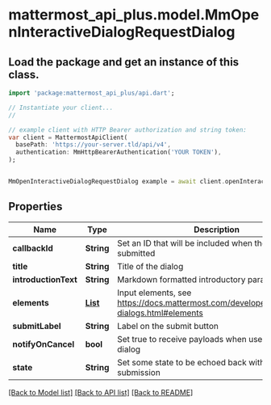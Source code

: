# mattermost_api_plus.model.MmOpenInteractiveDialogRequestDialog

## Load the package and get an instance of this class.
```dart
import 'package:mattermost_api_plus/api.dart';

// Instantiate your client...
//

// example client with HTTP Bearer authorization and string token:
var client = MattermostApiClient(
  basePath: 'https://your-server.tld/api/v4',
  authentication: MmHttpBearerAuthentication('YOUR TOKEN'),
);


MmOpenInteractiveDialogRequestDialog example = await client.openInteractiveDialogRequestDialog.FUNCTION_THAT_RETURNS_THIS_CLASS();

```

## Properties
Name | Type | Description | Notes
------------ | ------------- | ------------- | -------------
**callbackId** | **String** | Set an ID that will be included when the dialog is submitted | [optional] 
**title** | **String** | Title of the dialog | 
**introductionText** | **String** | Markdown formatted introductory paragraph | [optional] 
**elements** | [**List<Map>**](Map.md) | Input elements, see https://docs.mattermost.com/developer/interactive-dialogs.html#elements | [default to const []]
**submitLabel** | **String** | Label on the submit button | [optional] 
**notifyOnCancel** | **bool** | Set true to receive payloads when user cancels a dialog | [optional] 
**state** | **String** | Set some state to be echoed back with the dialog submission | [optional] 

[[Back to Model list]](../GENERATED_README.md#documentation-for-models) [[Back to API list]](../GENERATED_README.md#documentation-for-api-endpoints) [[Back to README]](../GENERATED_README.md)


